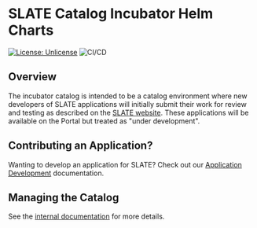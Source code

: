 # SLATE Catalog Incubator Helm Charts

[![License: Unlicense](https://img.shields.io/badge/license-Unlicense-blue.svg)](http://unlicense.org/)
![CI/CD](https://github.com/slateci/slate-catalog-incubator/actions/workflows/release.yaml/badge.svg?branch=master&event=push)

## Overview

The incubator catalog is intended to be a catalog environment where new developers of SLATE applications will initially submit their work for review and testing as described on the [SLATE website](https://slateci.io/docs/apps/catalog.html). These applications will be available on the Portal but treated as "under development".

## Contributing an Application?

Wanting to develop an application for SLATE? Check out our [Application Development](https://slateci.io/docs/apps) documentation.

## Managing the Catalog

See the [internal documentation](https://github.com/slateci/slate-documentation/blob/master/docs/source/deployment/catalog/incubator.rst) for more details.
